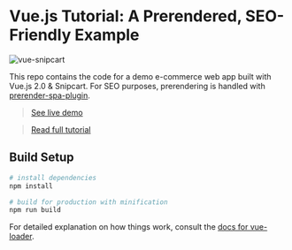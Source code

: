 # Vue.js Tutorial: A Prerendered, SEO-Friendly Example

![vue-snipcart](https://snipcart.com/media/10175/what-is-vuejs-definition.png)

This repo contains the code for a demo e-commerce web app built with Vue.js 2.0 & Snipcart. For SEO purposes, prerendering is handled with [prerender-spa-plugin](https://github.com/chrisvfritz/prerender-spa-plugin).

> [See live demo](https://vue-snipcart.netlify.com)

> [Read full tutorial](https://snipcart.com/blog/vuejs-tutorial-seo-example)

## Build Setup

``` bash
# install dependencies
npm install

# build for production with minification
npm run build
```

For detailed explanation on how things work, consult the [docs for vue-loader](http://vuejs.github.io/vue-loader).
